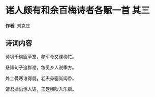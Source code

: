# 诸人颇有和余百梅诗者各赋一首  其三

**作者**: 刘克庄

## 诗词内容

诗境千梅匝草堂，参军今又课梅忙。

悬知句子追群谢，每见乡人说季方。

处士骨寒谁得髓，老夫鼻塞尚闻香。

请君摘出惊人语，玉篴横吹入乐章。

